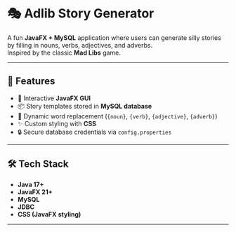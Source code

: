 # 🎭 Adlib Story Generator

A fun **JavaFX + MySQL** application where users can generate silly stories by filling in nouns, verbs, adjectives, and adverbs.  
Inspired by the classic **Mad Libs** game.

---

## 🚀 Features
- 🎨 Interactive **JavaFX GUI**
- 📦 Story templates stored in **MySQL database**
- 📝 Dynamic word replacement (`{noun}`, `{verb}`, `{adjective}`, `{adverb}`)
- ✨ Custom styling with **CSS**
- 🔒 Secure database credentials via `config.properties`

---

## 🛠️ Tech Stack
- **Java 17+**
- **JavaFX 21+**
- **MySQL**
- **JDBC**
- **CSS (JavaFX styling)**

---

